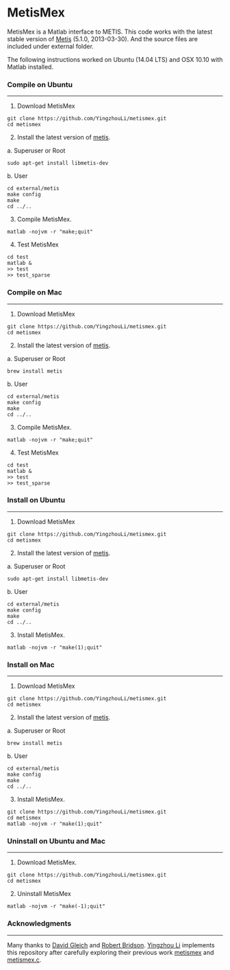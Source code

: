 MetisMex
========

MetisMex is a Matlab interface to METIS.
This code works with the latest stable version of [Metis](http://glaros.dtc.umn.edu/gkhome/metis/metis/overview)
(5.1.0, 2013-03-30). And the source files are included under external folder.

The following instructions worked on Ubuntu (14.04 LTS) and
OSX 10.10 with Matlab installed.

### Compile on Ubuntu
---------

1. Download MetisMex
  ```
  git clone https://github.com/YingzhouLi/metismex.git
  cd metismex
  ```

2. Install the latest version of 
  [metis](http://glaros.dtc.umn.edu/gkhome/metis/metis/overview).

  a. Superuser or Root
  ```
  sudo apt-get install libmetis-dev
  ```
  
  b. User
  ```
  cd external/metis
  make config
  make
  cd ../..
  ```

3. Compile MetisMex.
  ```
  matlab -nojvm -r "make;quit"
  ```

4. Test MetisMex
  ```
  cd test
  matlab &
  >> test
  >> test_sparse
  ```

### Compile on Mac
---------

1. Download MetisMex
  ```
  git clone https://github.com/YingzhouLi/metismex.git
  cd metismex
  ```

2. Install the latest version of 
  [metis](http://glaros.dtc.umn.edu/gkhome/metis/metis/overview).

  a. Superuser or Root
  ```
  brew install metis
  ```
  
  b. User
  ```
  cd external/metis
  make config
  make
  cd ../..
  ```
  
3. Compile MetisMex.
  ```
  matlab -nojvm -r "make;quit"
  ```

4. Test MetisMex
  ```
  cd test
  matlab &
  >> test
  >> test_sparse
  ```

### Install on Ubuntu
---------

1. Download MetisMex
  ```
  git clone https://github.com/YingzhouLi/metismex.git
  cd metismex
  ```

2. Install the latest version of 
  [metis](http://glaros.dtc.umn.edu/gkhome/metis/metis/overview).

  a. Superuser or Root
  ```
  sudo apt-get install libmetis-dev
  ```
  
  b. User
  ```
  cd external/metis
  make config
  make
  cd ../..
  ```
  
3. Install MetisMex.
  ```
  matlab -nojvm -r "make(1);quit"
  ```

### Install on Mac
---------

1. Download MetisMex
  ```
  git clone https://github.com/YingzhouLi/metismex.git
  cd metismex
  ```

2. Install the latest version of 
  [metis](http://glaros.dtc.umn.edu/gkhome/metis/metis/overview).

  a. Superuser or Root
  ```
  brew install metis
  ```
  
  b. User
  ```
  cd external/metis
  make config
  make
  cd ../..
  ```

3. Install MetisMex.
  ```
  git clone https://github.com/YingzhouLi/metismex.git
  cd metismex
  matlab -nojvm -r "make(1);quit"
  ```

### Uninstall on Ubuntu and Mac
---------

1. Download MetisMex.

  ```
  git clone https://github.com/YingzhouLi/metismex.git
  cd metismex
  ```  

2. Uninstall MetisMex

  ```
  matlab -nojvm -r "make(-1);quit"
  ```

### Acknowledgments
-------
Many thanks to [David Gleich](https://www.cs.purdue.edu/homes/dgleich/)
and [Robert Bridson](http://www.cs.ubc.ca/~rbridson/).
[Yingzhou Li](https://www.stanford.edu/people/yingzhouli)
implements this repository
after carefully exploring their previous work [metismex](https://github.com/dgleich/metismex)
and [metismex.c](http://www.cs.ubc.ca/~rbridson/download/metismex.c).

